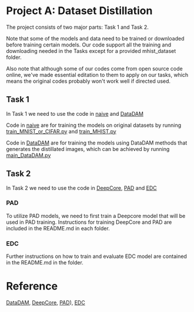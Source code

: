 # Project A: Dataset Distillation
The project consists of two major parts: Task 1 and Task 2. 

Note that some of the models and data need to be trained or downloaded before training certain models. Our code support all the training and downloading needed in the Tasks except for a provided mhist_dataset folder.

Also note that although some of our codes come from open source code online, we've made essential editation to them to apply on our tasks, which means the original codes probably won't work well if directed used.

## Task 1
In Task 1 we need to use the code in [naive](./naive) and [DataDAM](./DataDAM)

Code in [naive](./naive) are for training the models on original datasets by running [train_MNIST_or_CIFAR.py](./naive/train_MNIST_or_CIFAR.py) and [train_MHIST.py](./naive/train_MHIST.py)

Code in [DataDAM](./DataDAM) are for training the models using DataDAM methods that generates the distillated images, which can be achieved by running [main_DataDAM.py](./DataDAM/main_DataDAM.py)

## Task 2
In Task 2 we need to use the code in [DeepCore](./DeepCore), [PAD](./PAD) and [EDC](./EDC)

### PAD
To utilize PAD models, we need to first train a Deepcore model that will be used in PAD training. Instructions for training DeepCore and PAD are included in the README.md in each folder.

### EDC
Further instructions on how to train and evaluate EDC model are contained in the README.md in the folder.

# Reference
[DataDAM](https://github.com/DataDistillation/DataDAM), [DeepCore](https://github.com/patrickzh/deepcore), [PAD](https://github.com/NUS-HPC-AI-Lab/PAD)), [EDC](https://github.com/snu-mllab/Efficient-Dataset-Condensation)
